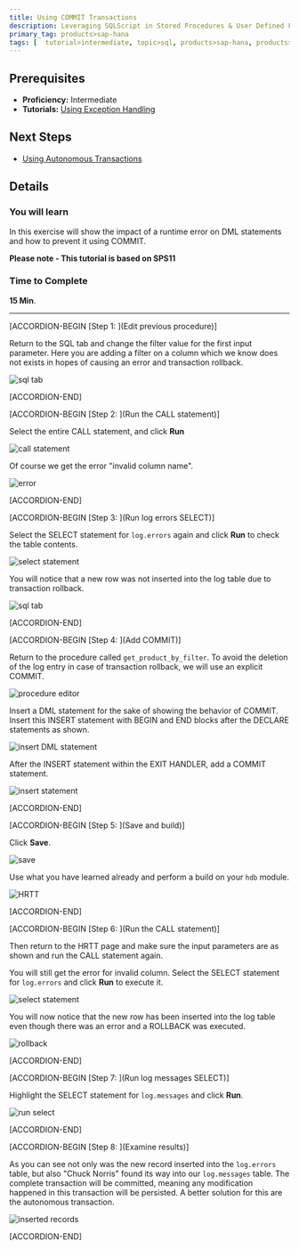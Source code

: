 ```yaml
---
title: Using COMMIT Transactions
description: Leveraging SQLScript in Stored Procedures & User Defined Functions through the use of COMMIT
primary_tag: products>sap-hana
tags: [  tutorial>intermediate, topic>sql, products>sap-hana, products>sap-hana\,-express-edition  ]
---
```

## Prerequisites  
- **Proficiency:** Intermediate
- **Tutorials:** [Using Exception Handling](https://www.sap.com/developer/tutorials/xsa-sqlscript-trans-exception.html)

## Next Steps
- [Using Autonomous Transactions](https://www.sap.com/developer/tutorials/xsa-sqlscript-trans-autonomous.html)

## Details
### You will learn  
In this exercise will show the impact of a runtime error on DML statements and how to prevent it using COMMIT.

**Please note - This tutorial is based on SPS11**

### Time to Complete
**15 Min**.

---


[ACCORDION-BEGIN [Step 1: ](Edit previous procedure)]

Return to the SQL tab and change the filter value for the first input parameter. Here you are adding a filter on a column which we know does not exists in hopes of causing an error and transaction rollback.

![sql tab](1.png)


[ACCORDION-END]

[ACCORDION-BEGIN [Step 2: ](Run the CALL statement)]

Select the entire CALL statement, and click **Run**

![call statement](2.png)

Of course we get the error "invalid column name".

![error](3.png)


[ACCORDION-END]

[ACCORDION-BEGIN [Step 3: ](Run log errors SELECT)]

Select the SELECT statement for `log.errors` again and click **Run** to check the table contents.  

![select statement](4.png)

You will notice that a new row was not inserted into the log table due to transaction rollback.

![sql tab](5.png)


[ACCORDION-END]

[ACCORDION-BEGIN [Step 4: ](Add COMMIT)]

Return to the procedure called `get_product_by_filter`. To avoid the deletion of the log entry in case of transaction rollback, we will use an explicit COMMIT.

![procedure editor](6.png)


Insert a DML statement  for the sake of showing the behavior of COMMIT. Insert this INSERT statement with BEGIN and END blocks after the DECLARE statements as shown.

![insert DML statement](7.png)

After the INSERT statement within the EXIT HANDLER, add a COMMIT statement.

![insert statement](8.png)


[ACCORDION-END]

[ACCORDION-BEGIN [Step 5: ](Save and build)]

Click **Save**.

![save](9.png)

Use what you have learned already and perform a build on your `hdb` module.

![HRTT](10.png)


[ACCORDION-END]

[ACCORDION-BEGIN [Step 6: ](Run the CALL statement)]

Then return to the HRTT page and make sure the input parameters are as shown and run the CALL statement again.

You will still get the error for invalid column. Select the SELECT statement for `log.errors` and click **Run** to execute it.

![select statement](11.png)

You will now notice that the new row has been inserted into the log table even though there was an error and a ROLLBACK was executed.

![rollback](12.png)


[ACCORDION-END]

[ACCORDION-BEGIN [Step 7: ](Run log messages SELECT)]

Highlight the SELECT statement for `log.messages` and click **Run**.   

![run select](13.png)


[ACCORDION-END]

[ACCORDION-BEGIN [Step 8: ](Examine results)]

As you can see not only was the new record inserted into the `log.errors` table, but also "Chuck Norris" found its way into our `log.messages` table. The complete transaction will be committed, meaning any modification happened in this transaction will be persisted. A better solution for this are the autonomous transaction.

![inserted records](14.png)


[ACCORDION-END]


